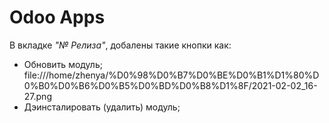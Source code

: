 # Odoo Apps


В вкладке *"№ Релиза"*, добалены такие кнопки как:
 * Обновить модуль;
 file:///home/zhenya/%D0%98%D0%B7%D0%BE%D0%B1%D1%80%D0%B0%D0%B6%D0%B5%D0%BD%D0%B8%D1%8F/2021-02-02_16-27.png
 * Дэинсталировать (удалить) модуль;
 
